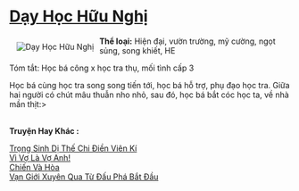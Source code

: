 <a href="https://utruyen.com/day-hoc-huu-nghi/25200/" title="Dạy Học Hữu Nghị"><h1>Dạy Học Hữu Nghị</h1></a><div style="display:table"><img align="right" style="float: left; padding: 10px;" src="https://utruyen.com/images/story/200x260/day-hoc-huu-nghi.jpg" alt="Dạy Học Hữu Nghị"><b>Thể loại:</b> Hiện đại, vườn trường, mỹ cường, ngọt sủng, song khiết, HE<p></p>Tóm tắt: Học bá công x học tra thụ, mối tình cấp 3 <p></p>Học bá cùng học tra song song tiến tới, học bá hỗ trợ, phụ đạo học tra. Giữa hai người có chút mâu thuẫn nho nhỏ, sau đó, học bá bắt cóc học ta, về nhà mần thịt:></div><p><br><b>Truyện Hay Khác :</b></p><a href="https://utruyen.com/trong-sinh-di-the-chi-dien-vien-ki/25199/" alt="Trọng Sinh Dị Thế Chi Điền Viên Kí">Trọng Sinh Dị Thế Chi Điền Viên Kí</a><br/><a href="https://truyenhot2020.wordpress.com/2019/12/11/vi-vo-la-vo-anh/" alt="Vì Vợ Là Vợ Anh!">Vì Vợ Là Vợ Anh!</a><br/><a href="https://github.com/quanluxury/ngontinh_sac/tree/master/truyenhay/22514/" alt="Chiến Và Hòa">Chiến Và Hòa</a><br/><a href="https://medium.com/@hoangminhquan1681984/v%E1%BA%A1n-gi%E1%BB%9Bi-xuy%C3%AAn-qua-t%E1%BB%AB-%C4%91%E1%BA%A5u-ph%C3%A1-b%E1%BA%AFt-%C4%91%E1%BA%A7u-7f9d8c67acf5" alt="Vạn Giới Xuyên Qua Từ Đấu Phá Bắt Đầu">Vạn Giới Xuyên Qua Từ Đấu Phá Bắt Đầu</a><br/>